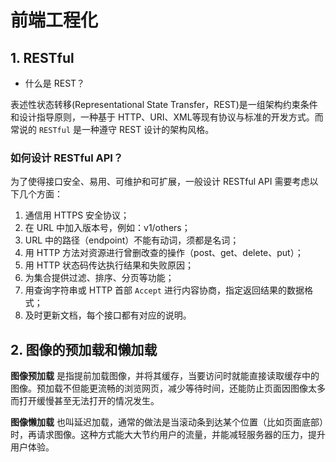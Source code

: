 # 前端工程化

## 1. RESTful

- 什么是 REST？

表述性状态转移(Representational State Transfer，REST)是一组架构约束条件和设计指导原则，一种基于 HTTP、URI、XML等现有协议与标准的开发方式。而常说的 `RESTful` 是一种遵守 REST 设计的架构风格。  

### 如何设计 RESTful API？

为了使得接口安全、易用、可维护和可扩展，一般设计 RESTful API 需要考虑以下几个方面：  

1. 通信用 HTTPS 安全协议；
2. 在 URL 中加入版本号，例如：v1/others；
3. URL 中的路径（endpoint）不能有动词，须都是名词；
4. 用 HTTP 方法对资源进行曾删改查的操作（post、get、delete、put）；
5. 用 HTTP 状态码传达执行结果和失败原因；
6. 为集合提供过滤、排序、分页等功能；
7. 用查询字符串或 HTTP 首部 `Accept` 进行内容协商，指定返回结果的数据格式；
8. 及时更新文档，每个接口都有对应的说明。  

## 2. 图像的预加载和懒加载

**图像预加载** 是指提前加载图像，并将其缓存，当要访问时就能直接读取缓存中的图像。预加载不但能更流畅的浏览网页，减少等待时间，还能防止页面因图像太多而打开缓慢甚至无法打开的情况发生。  

**图像懒加载** 也叫延迟加载，通常的做法是当滚动条到达某个位置（比如页面底部）时，再请求图像。这种方式能大大节约用户的流量，并能减轻服务器的压力，提升用户体验。  

## 